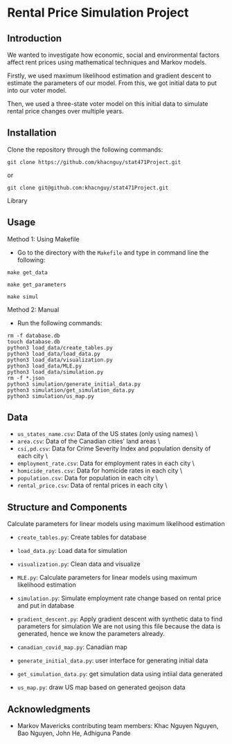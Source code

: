 
# Rental Price Simulation Project

## Introduction
We wanted to investigate how economic, social and environmental factors affect rent prices using mathematical techniques and Markov models.

Firstly, we used maximum likelihood estimation and gradient descent to estimate the parameters of our model. From this, we got initial data to put into our voter model.

Then, we used a three-state voter model on this initial data to simulate rental price changes over multiple years.

## Installation
Clone the repository through the following commands:
```
git clone https://github.com/khacnguy/stat471Project.git
```
or
```
git clone git@github.com:khacnguy/stat471Project.git
```
Library

## Usage
Method 1: Using Makefile
- Go to the directory with the `Makefile` and type in command line the following:
```
make get_data
```
```
make get_parameters
```
```
make simul
```

Method 2: Manual
- Run the following commands:
```
rm -f database.db
touch database.db
python3 load_data/create_tables.py
python3 load_data/load_data.py
python3 load_data/visualization.py
python3 load_data/MLE.py
python3 load_data/simulation.py
rm -f *.json
python3 simulation/generate_initial_data.py
python3 simulation/get_simulation_data.py
python3 simulation/us_map.py
```

## Data
- `us_states_name.csv`: Data of the US states (only using names) \
- `area.csv`: Data of the Canadian cities' land areas \
- `csi,pd.csv`: Data for Crime Severity Index and population density of each city \
- `employment_rate.csv`: Data for employment rates in each city \
- `homicide_rates.csv`: Data for homicide rates in each city \
- `population.csv`: Data for population in each city \
- `rental_price.csv`: Data of rental prices in each city \


## Structure and Components
Calculate parameters for linear models using maximum likelihood estimation

- `create_tables.py`: Create tables for database 
- `load_data.py`: Load data for simulation 
- `visualization.py`: Clean data and visualize 
- `MLE.py`: Calculate parameters for linear models using maximum likelihood estimation 
- `simulation.py`: Simulate employment rate change based on rental price and put in database 
- `gradient_descent.py`: Apply gradient descent with synthetic data to find parameters for simulation 
We are not using this file because the data is generated, hence we know the parameters already.

- `canadian_covid_map.py`: Canadian map 
- `generate_initial_data.py`: user interface for generating initial data 
- `get_simulation_data.py`: get simulation data using intiial data generated 
- `us_map.py`: draw US map based on generated geojson data 

## Acknowledgments
- Markov Mavericks contributing team members: Khac Nguyen Nguyen, Bao Nguyen, John He, Adhiguna Pande